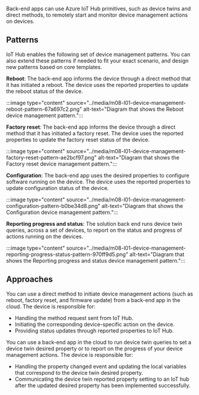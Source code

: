 Back-end apps can use Azure IoT Hub primitives, such as device twins and direct methods, to remotely start and monitor device management actions on devices.

## Patterns

IoT Hub enables the following set of device management patterns. You can also extend these patterns if needed to fit your exact scenario, and design new patterns based on core templates.

**Reboot**: The back-end app informs the device through a direct method that it has initiated a reboot. The device uses the reported properties to update the reboot status of the device.

:::image type="content" source="../media/m08-l01-device-management-reboot-pattern-67a697c2.png" alt-text="Diagram that shows the Reboot device management pattern.":::

**Factory reset**: The back-end app informs the device through a direct method that it has initiated a factory reset. The device uses the reported properties to update the factory reset status of the device.

:::image type="content" source="../media/m08-l01-device-management-factory-reset-pattern-ae2bcf97.png" alt-text="Diagram that shows the Factory reset device management pattern.":::

**Configuration**: The back-end app uses the desired properties to configure software running on the device. The device uses the reported properties to update configuration status of the device.

:::image type="content" source="../media/m08-l01-device-management-configuration-pattern-b0be34d8.png" alt-text="Diagram that shows the Configuration device management pattern.":::

**Reporting progress and status**: The solution back end runs device twin queries, across a set of devices, to report on the status and progress of actions running on the devices.

:::image type="content" source="../media/m08-l01-device-management-reporting-progress-status-pattern-970ff9d5.png" alt-text="Diagram that shows the Reporting progress and status device management pattern.":::

## Approaches

You can use a direct method to initiate device management actions (such as reboot, factory reset, and firmware update) from a back-end app in the cloud. The device is responsible for:

- Handling the method request sent from IoT Hub.
- Initiating the corresponding device-specific action on the device.
- Providing status updates through reported properties to IoT Hub.

You can use a back-end app in the cloud to run device twin queries to set a device twin desired property or to report on the progress of your device management actions. The device is responsible for:

- Handling the property changed event and updating the local variables that correspond to the device twin desired property.
- Communicating the device twin reported property setting to an IoT hub after the updated desired property has been implemented successfully.

